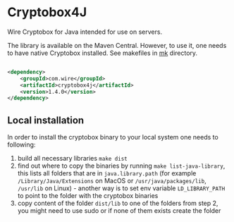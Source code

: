 # Cryptobox4J

Wire Cryptobox for Java intended for use on servers.

The library is available on the Maven Central. However, to use it, one needs to have native Cryptobox installed.
See makefiles in [mk](mk) directory.

```xml

<dependency>
    <groupId>com.wire</groupId>
    <artifactId>cryptobox4j</artifactId>
    <version>1.4.0</version>
</dependency>
```

## Local installation

In order to install the cryptobox binary to your local system one needs to following:

1. build all necessary libraries `make dist`
2. find out where to copy the binaries by running `make list-java-library`, this lists all folders that are in `java.library.path` (for
   example `/Library/Java/Extensions` on MacOS or `/usr/java/packages/lib`, `/usr/lib` on Linux) - another way is to set env
   variable `LD_LIBRARY_PATH` to point to the folder with the cryptobox binaries
3. copy content of the folder `dist/lib` to one of the folders from step 2, you might need to use sudo or if none of them exists create
   the folder
